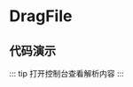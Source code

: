 <script setup>
  import DragFile from './Components/DragFile/index.vue'
</script>

# DragFile

<ContainerBox title="介绍">
<template #desc>
一般用于拖拽上传
</template>
</ContainerBox>

## 代码演示

<ContainerBox title="基础用法">

::: tip
打开控制台查看解析内容
:::

<div class="demo-box">
<DragFile />
</div>

<CodeBox>
<template #codes>

```vue
<script setup lang="ts">
import { ref } from "vue";

import { vDragAnalysis } from "./drag-analysis";

const fileList = ref<string[]>([]);
/** 拖拽文件进入状态 */
const drag_enter = ref(false);

/** @description 拖拽进入 */
const onDragEnter = () => {
  drag_enter.value = true;
};

/** @description 拖拽离开 */
const onDragLeave = () => {
  drag_enter.value = false;
};

/** @description 解析文件
 * @param file 拖拽放置的文件
 */
const onDragEnd = (files: File[]) => {
  fileList.value = files;
  console.log(files);
  onDragLeave();
};
</script>

<template>
  <div
    v-drag-analysis="{
      getFile: onDragEnd,
      enter: onDragEnter,
      leave: onDragLeave,
    }"
    class="down-drag"
  >
    <span v-show="fileList.length === 0">将文件拖动到此处解析</span>
    <div v-for="(item, index) in fileList" :key="index" class="list">
      {{ item.name }}
    </div>
  </div>
</template>

<style scoped>
.down-drag {
  display: flex;
  justify-content: center;
  align-items: center;
  flex-direction: column;
  width: 100%;
  min-height: 50vh;
  border: 0.35vw dashed #000;
  font-size: 2vw;
}
</style>
```

</template>
</CodeBox>

<CodeBox iskey>
<template #codes>

```ts
/**
 * v-drag-analysis
 * 拖拽解析
 */
import type { Directive } from "vue";

interface Params {
  /**
   * @description 拖拽放置后调用
   * @param file 拖拽放置的文件
   */
  getFile: (file: (File | null | undefined)[]) => void;
  enter: () => void;
  leave: () => void;
}

const vDragAnalysis: Directive<HTMLElement, Params> = {
  mounted(el, binding) {
    el.addEventListener("dragover", (e) => {
      e.preventDefault();
      binding.value.enter?.();
    });

    el.addEventListener("dragleave", () => {
      binding.value.leave?.();
    });

    el.addEventListener("drop", (e) => {
      e.preventDefault();
      const file = [...e.dataTransfer!.items].map((item) => {
        if (item.kind === "file") {
          return item.getAsFile();
        }
      });

      binding.value.getFile(file);
    });
  },
};

export { vDragAnalysis };
```

</template>
</CodeBox>
</ContainerBox>